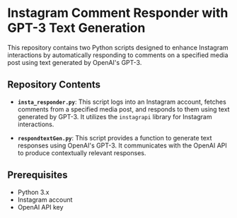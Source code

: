 # Instagram Comment Responder with GPT-3 Text Generation

This repository contains two Python scripts designed to enhance Instagram interactions by automatically responding to comments on a specified media post using text generated by OpenAI's GPT-3.

## Repository Contents

- **`insta_responder.py`**: This script logs into an Instagram account, fetches comments from a specified media post, and responds to them using text generated by GPT-3. It utilizes the `instagrapi` library for Instagram interactions.

- **`respondtextGen.py`**: This script provides a function to generate text responses using OpenAI's GPT-3. It communicates with the OpenAI API to produce contextually relevant responses.

## Prerequisites

- Python 3.x
- Instagram account
- OpenAI API key

